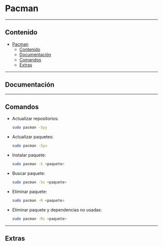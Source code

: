 # Pacman

---

## Contenido

- [Pacman](#pacman)
  - [Contenido](#contenido)
  - [Documentación](#documentación)
  - [Comandos](#comandos)
  - [Extras](#extras)

---

## Documentación

---

## Comandos

- Actualizar repositorios:

    ```sh
    sudo pacman -Syy
    ```

- Actualizar paquetes:

    ```sh
    sudo pacman -Syu
    ```

- Instalar paquete:

    ```sh
    sudo pacman -S <paquete>
    ```

- Buscar paquete:

    ```sh
    sudo pacman -Ss <paquete>
    ```

- Eliminar paquete:

    ```sh
    sudo pacman -R <paquete>
    ```

- Eliminar paquete y dependencias no usadas:

    ```sh
    sudo pacman -Rs <paquete>
    ```

---

## Extras
